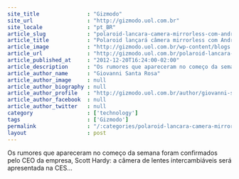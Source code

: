 ```yaml
---
site_title               : "Gizmodo"
site_url                 : "http://gizmodo.uol.com.br"
site_locale              : "pt_BR"
article_slug             : "polaroid-lancara-camera-mirrorless-com-android-na-ces-2013"
article_title            : "Polaroid lançará câmera mirrorless com Android na CES 2013"
article_image            : "http://gizmodo.uol.com.br/wp-content/blogs.dir/8/files/2012/12/polaroid.jpg"
article_url              : "http://gizmodo.uol.com.br/polaroid-lancara-camera-mirrorless-com-android-na-ces-2013/"
article_published_at     : "2012-12-20T16:24:00-02:00"
article_description      : "Os rumores que apareceram no começo da semana foram confirmados pelo CEO da empresa, Scott Hardy: a câmera de lentes intercambiáveis será apresentada na CES..."
article_author_name      : "Giovanni Santa Rosa"
article_author_image     : null
article_author_biography : null
article_author_profile   : "http://gizmodo.uol.com.br/author/giovanni-santarosa/"
article_author_facebook  : null
article_author_twitter   : null
category                 : ['technology']
tags                     : ['Gizmodo']
permalink                : "/:categories/polaroid-lancara-camera-mirrorless-com-android-na-ces-2013/"
layout                   : post
---
```


Os rumores que apareceram no começo da semana foram confirmados pelo CEO da empresa, Scott Hardy: a câmera de lentes intercambiáveis será apresentada na CES...
